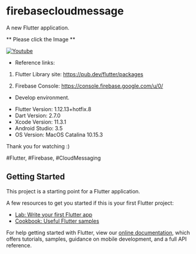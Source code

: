 # firebasecloudmessage

A new Flutter application.

** Please click the Image **

[![Youtube](https://img.youtube.com/vi/P8Y84OnVkdg/0.jpg)](https://youtu.be/P8Y84OnVkdg)

* Reference links:

1. Flutter Library site: https://pub.dev/flutter/packages

2. Firebase Console:
https://console.firebase.google.com/u/0/

* Develop environment.

- Flutter Version: 1.12.13+hotfix.8
- Dart Version: 2.7.0
- Xcode Version: 11.3.1
- Android Studio: 3.5
- OS Version: MacOS Catalina 10.15.3

Thank you for watching :)

#Flutter, #Firebase, #CloudMessaging

## Getting Started

This project is a starting point for a Flutter application.

A few resources to get you started if this is your first Flutter project:

- [Lab: Write your first Flutter app](https://flutter.dev/docs/get-started/codelab)
- [Cookbook: Useful Flutter samples](https://flutter.dev/docs/cookbook)

For help getting started with Flutter, view our
[online documentation](https://flutter.dev/docs), which offers tutorials,
samples, guidance on mobile development, and a full API reference.
